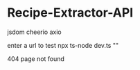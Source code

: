 # Recipe-Extractor-API


jsdom
cheerio
axio

enter a url to test
npx ts-node dev.ts ""       

404 page not found
